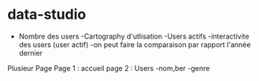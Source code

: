 # data-studio

- Nombre des users 
-Cartography d'utlisation
-Users actifs
-interactivite des users (user actif)
-on peut faire la comparaison par rapport l'année dernier 

Plusieur Page 
Page 1 : accueil 
page 2 : Users 
  -nom,ber 
  -genre 
